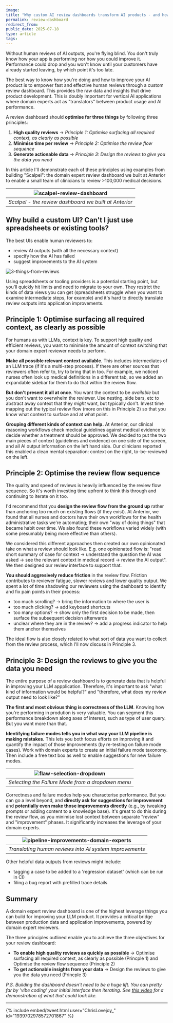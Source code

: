 ```yaml
---
image: 
title: "Why custom AI review dashboards transform AI products - and how to build them"
permalink: review-dashboard
redirect_from: 
public_date: 2025-07-18
type: article
tags:
---
```


Without human reviews of AI outputs, you're flying blind. You don't truly know how your app is performing nor how you could improve it. Performance could drop and you won't know until your customers have already started leaving, by which point it's too late.

The best way to know how you're doing and how to improve your AI product is to empower fast and effective human reviews through a custom review dashboard. This provides the raw data and insights that drive product development. This is doubly important for vertical AI applications where domain experts act as "translators" between product usage and AI performance.

A review dashboard should **optimise for three things** by following three principles:
1. **High quality reviews** -> *Principle 1: Optimise surfacing all required context, as clearly as possible*
2. **Minimise time per review** -> *Principle 2: Optimise the review flow sequence*
3. **Generate actionable data** -> *Principle 3: Design the reviews to give you the data you need*

In this article I'll demonstrate each of these principles using examples from building "Scalpel": the domain expert review dashboard we built at Anterior to enable a small team of clinicians to review >100,000 medical decisions.

| ![scalpel-review-dashboard](../assets/images/article-images/Scalpel.jpeg) | 
|:--:| 
| *Scalpel - the review dashboard we built at Anterior* |

## Why build a custom UI? Can't I just use spreadsheets or existing tools?
The best UIs enable human reviewers to:
- review AI outputs (with all the necessary context)
- specify how the AI has failed
- suggest improvements to the AI system

![3-things-from-reviews](../assets/images/article-images/3-things-from-reviews.png)

Using spreadsheets or tooling providers is a potential starting point, but you'll quickly hit limits and need to migrate to your own. They restrict the kinds of data views you can get (spreadsheets struggle when you want to examine intermediate steps, for example) and it's hard to directly translate review outputs into application improvements.


## Principle 1: Optimise surfacing all required context, as clearly as possible

For humans as with LLMs, context is key. To support high quality and efficient reviews, you want to minimise the amount of context switching that your domain expert reviewer needs to perform.

**Make all possible relevant context available**. This includes intermediates of an LLM trace (if it's a multi-step process). If there are other sources that reviewers often refer to, try to bring that in too. For example, we noticed nurses often look up medical definitions in a different tab, so we added an expandable sidebar for them to do that within the review flow.

**But don't present it all at once**. You want the context to be *available* but you don't want to overwhelm the reviewer. Use nesting, side bars, etc to abstract away context that they *might* want, but typically don't. Invest time mapping out the typical review flow (more on this in Principle 2) so that you know what context to surface and at what point.

**Grouping different kinds of context can help.** At Anterior, our clinical reasoning workflows check medical guidelines against medical evidence to decide whether a treatment should be approved. We decided to put the two main pieces of context (guidelines and evidence) on one side of the screen, and all AI output information on the left hand side. Our clinicians reported this enabled a clean mental separation: context on the right, to-be-reviewed on the left. 

## Principle 2: Optimise the review flow sequence

The quality and speed of reviews is heavily influenced by the review flow sequence. So it's worth investing time upfront to think this through and continuing to iterate on it too.

I'd recommend that you **design the review flow from the ground up** rather than anchoring too much on existing flows (if they exist). At Anterior, we found that all nurses and doctors have their own workflows for the health administrative tasks we're automating; their own "way of doing things" that became habit over time. We also found these workflows varied widely (with some presumably being more effective than others).

We considered this different approaches then created our own opinionated take on what a review should look like. E.g. one opinionated flow is: "read short summary of case for context -> understand the question the AI was asked -> see the relevant context in medical record -> review the AI output". We then designed our review interface to support that.

**You should aggresively reduce friction** in the review flow. Friction contributes to reviewer fatigue, slower reviews and lower quality output. We spent a lot of time shadowing our reviewers using the dashboard to identify and fix pain points in their process:
- too much scrolling? -> bring the information to where the user is 
- too much clicking? -> add keyboard shortcuts
- too many options? -> show only the first decision to be made, then surface the subsequent decision afterwards
- unclear where they are in the review? -> add a progress indicator to help them anchor themselves

The ideal flow is also closely related to what sort of data you want to collect from the review process, which I'll now discuss in Principle 3.

## Principle 3: Design the reviews to give you the data you need

The entire purpose of a review dashboard is to generate data that is helpful in improving your LLM appplication. Therefore, it's important to ask "what kind of information would be helpful?" and "therefore, what does my review output need to look like?"

**The first and most obvious thing is correctness of the LLM**. Knowing how you're performing in prodution is very valuable. You can segment this performance breakdown along axes of interest, such as type of user query. But you want more than that.

**Identifying failure modes tells you in what way your LLM pipeline is making mistakes.** This lets you both focus efforts on improving it and quantify the impact of those improvements (by re-testing on failure mode cases). Work with domain experts to create an initial failure mode taxonomy. Then include a free text box as well to enable suggestions for new failure modes.

| ![flaw-selection-dropdown](../assets/images/article-images/flaw-selection.png) | 
|:--:| 
| *Selecting the Failure Mode from a dropdown menu* |

Correctness and failure modes help you characterise performance. But you can go a level beyond, and **directly ask for suggestions for improvement** and **potentially even make those improvements directly** (e.g., by tweaking prompts or adding content to a knowledge base). It's great to do this during the review flow, as you minimise lost context between separate "review" and "improvement" phases. It significantly increases the leverage of your domain experts. <!-- potentially add link to other article - on doctors as the bridge -->


| ![pipeline-improvements-domain-experts](../assets/images/article-images/pipeline-improvements-domain-experts.png) | 
|:--:| 
| *Translating human reviews into AI system improvements* |

Other helpful data outputs from reviews might include:
- tagging a case to be added to a 'regression dataset' (which can be run in CI) 
- filing a bug report with prefilled trace details

## Summary
A domain expert review dashboard is one of the highest leverage things you can build for improving your LLM product. It provides a critical bridge between production data and application improvements, powered by domain expert reviewers.

The three principles outlined enable you to achieve the three objectives for your review dashboard:
- **To enable high quality reviews as quickly as possible** -> Optimise surfacing all required context, as clearly as possible (Princple 1) and Optimise the review flow sequence (Principle 2)
- **To get actionable insights from your data** -> Design the reviews to give you the data you need (Princple 3)


*P.S. Building the dashboard doesn't need to be a huge lift. You can pretty far by 'vibe coding' your initial interface then iterating. See [this video](https://youtu.be/qH1dZ8JLLdU?feature=shared&t=771) for a demonstration of what that could look like.*


---

{% include embed/tweet.html user="ChrisLovejoy_" id="1939702978572701867" %}
